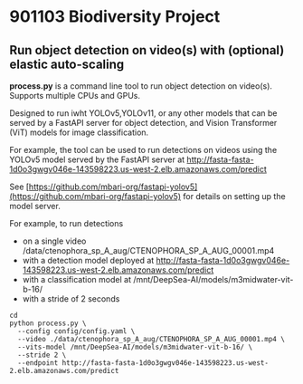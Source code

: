 # 901103 Biodiversity Project

## Run object detection on video(s) with (optional) elastic auto-scaling

**process.py** is a command line tool to run object detection on video(s).
Supports multiple CPUs and GPUs.

Designed to run iwht YOLOv5,YOLOv11, or any other models that can be served by a FastAPI server for object detection,
and Vision Transformer (ViT) models for image classification.

For example, the tool can be used to run detections on videos using the YOLOv5 model served by the FastAPI server
at http://fasta-fasta-1d0o3gwgv046e-143598223.us-west-2.elb.amazonaws.com/predict

See [https://github.com/mbari-org/fastapi-yolov5](https://github.com/mbari-org/fastapi-yolov5) for details on
setting up the model server.

For example, to run detections 
- on a single video /data/ctenophora_sp_A_aug/CTENOPHORA_SP_A_AUG_00001.mp4
- with a detection model deployed at http://fasta-fasta-1d0o3gwgv046e-143598223.us-west-2.elb.amazonaws.com/predict
- with a classification model at /mnt/DeepSea-AI/models/m3midwater-vit-b-16/
- with a stride of 2 seconds
    
```shell
cd 
python process.py \
  --config config/config.yaml \
  --video ./data/ctenophora_sp_A_aug/CTENOPHORA_SP_A_AUG_00001.mp4 \
  --vits-model /mnt/DeepSea-AI/models/m3midwater-vit-b-16/ \
  --stride 2 \
  --endpoint http://fasta-fasta-1d0o3gwgv046e-143598223.us-west-2.elb.amazonaws.com/predict 
```